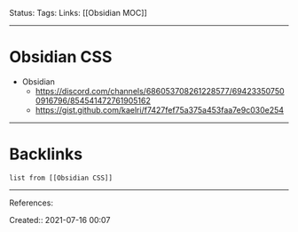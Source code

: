 Status: 
Tags: 
Links: [[Obsidian MOC]]
___
# Obsidian CSS
- Obsidian
	- https://discord.com/channels/686053708261228577/694233507500916796/854541472761905162
	- https://gist.github.com/kaelri/f7427fef75a375a453faa7e9c030e254
___
# Backlinks
```dataview
list from [[Obsidian CSS]]
```
___
References:

Created:: 2021-07-16 00:07
